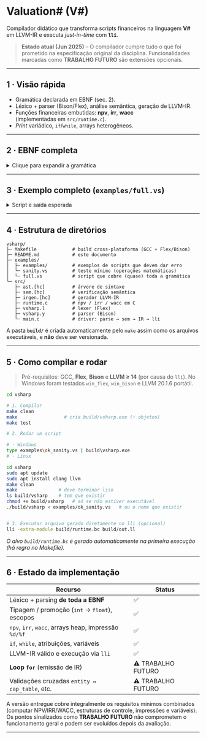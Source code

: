 # Valuation# (V#)

Compilador didático que transforma scripts financeiros na linguagem **V#** em
LLVM-IR e executa _just-in-time_ com **`lli`**.

> **Estado atual (Jun 2025)** – O compilador cumpre tudo o que foi prometido
> na especificação original da disciplina. Funcionalidades marcadas como
> **TRABALHO FUTURO** são extensões opcionais.

---

## 1 · Visão rápida

* Gramática declarada em EBNF (sec. 2).  
* Léxico + parser (Bison/Flex), análise semântica, geração de LLVM-IR.  
* Funções financeiras embutidas: **npv**, **irr**, **wacc**  
  (implementadas em `src/runtime.c`).  
* _Print_ variádico, `if`/`while`, arrays heterogêneos.

---

## 2 · EBNF completa

<details>
<summary>Clique para expandir a gramática</summary>

```ebnf
###############################################################################
# 2.1  Estrutura de programa
###############################################################################
<program>   ::= { <statement> }
<statement> ::=
      <entity_decl> | <cap_table_decl> | <equity_deal_decl> | <debt_decl>
    | <cost_debt_decl> | <cost_equity_decl> | <valuation_decl> | <metric_decl>
    | <print_stmt> | <var_decl> | <if_stmt> | <while_stmt> | <for_stmt>

<var_decl>  ::= "var" <ident> [ "=" <expression> ] ";"
<if_stmt>   ::= "if" "(" <expression> ")" <block> [ "else" <block> ]
<while_stmt>::= "while" "(" <expression> ")" <block>
<for_stmt>  ::= "for" "(" [ <var_decl> | <expression> ] ";"
                         [ <expression> ] ";" [ <expression> ] ")" <block>
<block>     ::= "{" { <statement> } "}"

###############################################################################
# 2.2  Entidades
###############################################################################
<entity_decl> ::= "entity" <ident> "{" <entity_body> "}"
<entity_body> ::= "legal_name" "=" <string> ";"
                | "jurisdiction" "=" <ident> ";"
                | "share_classes" "{" { <share_class> } "}"
<share_class> ::= <ident> "{"
                    "votes_per_share" "=" <number> ";"
                    "dividend_pref"   "=" <number> ";"
                  "}"

###############################################################################
# 2.3  Cap table
###############################################################################
<cap_table_decl> ::= "cap_table" <ident> "{" { <cap_section> } "}"
<cap_section>    ::= <ident> "{"
                       "holders" "=" "[" <holder_list> "]" ";"
                     "}"
<holder_list>    ::= <holder> { "," <holder> }
<holder>         ::= <string> ":" <number>

###############################################################################
# 2.4  Deals de equity e dívida
###############################################################################
<equity_deal_decl> ::= "deal" <ident> "{"
                        "type"            "=" "Equity" ";"
                        "issuer"          "=" <ident> ";"
                        "amount"          "=" <number> ";"
                        "price_per_share" "=" <number> ";"
                        "settlement_date" "=" <date>   ";"
                        "underwriters"    "=" "[" <string_list> "]" ";"
                      "}"
<debt_decl> ::= "debt_instrument" <ident> "{"
                 "issuer"       "=" <ident> ";"
                 "principal"    "=" <number> ";"
                 "coupon_rate"  "=" <number> ";"
                 "maturity"     "=" <date>   ";"
                 "payment_freq" "=" <ident>  ";"
               "}"

###############################################################################
# 2.5  Custos de capital
###############################################################################
<cost_debt_decl> ::= "cost_of_debt" <ident> "{"
                      "rating"   "=" <string> ";"
                      "spread"   "=" <number> ";"
                      "maturity" "=" <date>   ";"
                    "}"
<cost_equity_decl> ::= "cost_of_equity" <ident> "{"
                        "beta" "=" <number> ";"
                        "rf"   "=" <number> ";"
                        "rm"   "=" <number> ";"
                      "}"

###############################################################################
# 2.6  Valuation & métricas
###############################################################################
<valuation_decl> ::= "valuation" <ident> "{"
                      "cashflows" "=" "[" <number_list> "]" ";"
                      "rate"      "=" <expression> ";"
                      "result"    "=" <ident_call> ";"
                    "}"
<metric_decl> ::= <ident> "=" <metric_call> ";"
<metric_call> ::= "npv"  "(" <arg_list> ")"
                | "irr"  "(" <arg_list> ")"
                | "wacc" "(" <arg_list> ")"

###############################################################################
# 2.7  Expressões
###############################################################################
<expression> ::= <or_expr>
<or_expr>    ::= <and_expr> { "||" <and_expr> }
<and_expr>   ::= <cmp_expr> { "&&" <cmp_expr> }
<cmp_expr>   ::= <arith_expr> [ ( "==" | "!=" | ">" | "<" | ">=" | "<=" ) <arith_expr> ]
<arith_expr> ::= <term> { ( "+" | "-" ) <term> }
<term>       ::= <factor> { ( "*" | "/" ) <factor> }
<factor>     ::= { "+" | "-" | "!" } (
                   <number> | <ident> | <ident_call> | "(" <expression> ")"
                 )

###############################################################################
# 2.8  Outras produções utilitárias
###############################################################################
<ident_call>  ::= <ident> "(" [ <arg_list> ] ")"
<arg_list>    ::= <expression> { "," <expression> }
<string_list> ::= <string> { "," <string> }
<number_list> ::= <number> { "," <number> }

###############################################################################
# 2.9  Terminais
###############################################################################
<ident>  ::= letter { letter | digit | "_" }
<number> ::= digit { digit } [ "." digit { digit } ]
<string> ::= "\"" { any_char_except_quote } "\""
<date>   ::= digit digit digit digit "-" digit digit "-" digit digit
letter   ::= "A"…"Z" | "a"…"z"
digit    ::= "0"…"9"
```
</details>

---

## 3 · Exemplo completo (`examples/full.vs`)

<details>
<summary>Script e saída esperada</summary>

```v#
// Exemplo de script V# com variáveis genéricas, condicionais e laços

// 1. Definição de entidade e classes de ações
entity MyCorp {
  legal_name    = "My Corporate S.A.";  // Nome jurídico completo da empresa
  jurisdiction  = BR;                   // Código do país/jurisdição
  share_classes {
    common {
      votes_per_share = 1;              // Votos por ação da classe comum
      dividend_pref   = 0;              // Preferência de dividendos (0 = sem preferência)
    }
    preferred {
      votes_per_share = 0;              // Classe preferencial sem direito a voto
      dividend_pref   = 0.08;           // 8% de preferência ao receber dividendos
    }
  }
}

// 2. Definição da tabela de capitalização (cap table)
cap_table MyCorp {
  common {
    holders = ["Alice": 5000000, "Bob": 3000000];  // Quantidades de ações ordinárias
  }
  preferred {
    holders = ["FIPX": 2000000];                   // Quantidades de ações preferenciais
  }
}

// 3. Ofertas de Equity e Dívida
deal IPO1 {
  type             = Equity;              
  issuer           = MyCorp;              
  amount           = 100000000;           
  price_per_share  = 10.0;                
  settlement_date  = 2025-06-15;          
  underwriters     = ["BankA", "BankB"];  
}

debt_instrument Bond2025 {
  issuer       = MyCorp;                  
  principal    = 200000000;               
  coupon_rate  = 0.075;                   
  maturity     = 2030-05-01;              
  payment_freq = semiannual;              
}

// 4. Declaração de variáveis genéricas
var npv1  = npv(0.10, [-100000000, 30000000, 35000000, 40000000]);  // NPV com taxa de 10%
var irr1  = irr([-100000000, 30000000, 35000000, 40000000]);        // IRR do fluxo de caixa
var wacc1 = wacc(400000000, 200000000, 0.10, 0.075);                // WACC com equity/debt e custos

// 5. Condicional: avaliar se o NPV é positivo
if (npv1 > 0) {
  print("NPV positivo; proceed with deal");  
} else {
  print("NPV negativo; review assumptions");  
}

// 6. Loop while: simular NPV para diferentes taxas de desconto
var rate = 0.05;                          // taxa inicial de 5%
while (rate <= 0.15) {                    // até 15%
  var npv_loop = npv(rate, [-100000000, 30000000, 35000000, 40000000]);
  print("Taxa:", rate);                  // exibe a taxa corrente
  print("NPV:", npv_loop);               // exibe o NPV calculado
  rate = rate + 0.01;                    // incremento de 1 ponto percentual
}

// 7. Impressão final de métricas
print("IRR final:", irr1);               
print("WACC final:", wacc1);             
````

### Execução típica

```
NPV negativo; review assumptions
Taxa: 0.050000
NPV:  -5129035.741281
⋯
Taxa: 0.150000
NPV: -21147365.825594
IRR final:  0.023647
WACC final: 0.091667
```

</details>

---

## 4 · Estrutura de diretórios

```
vsharp/
├─ Makefile             # build cross-plataforma (GCC + Flex/Bison)
├─ README.md            # este documento
├─ examples/
│  ├─ examples/         # exemplos de scripts que devem dar erro
│  └─ sanity.vs         # teste mínimo (operações matemáticas) 
│  └─ full.vs           # script que cobre (quase) toda a gramática
└─ src/
   ├─ ast.[hc]          # árvore de sintaxe
   ├─ sem.[hc]          # verificação semântica
   ├─ irgen.[hc]        # gerador LLVM-IR
   ├─ runtime.c         # npv / irr / wacc em C
   ├─ vsharp.l          # lexer (Flex)
   ├─ vsharp.y          # parser (Bison)
   └─ main.c            # driver: parse → sem → IR → lli
```

A pasta **`build/`** é criada automaticamente pelo `make` assim como os arquivos executáveis, e **não** deve ser
versionada.

---

## 5 · Como compilar e rodar

> Pré-requisitos: GCC, **Flex**, **Bison** e **LLVM ≥ 14** (por causa do
> `lli`).  No Windows foram testados `win_flex`, `win_bison` e
> LLVM 20.1.6 portátil.

```bash
cd vsharp

# 1. Compilar
make clean
make                 # cria build/vsharp.exe (+ objetos)
make test

# 2. Rodar um script

# · Windows
type examples\ok_sanity.vs | build\vsharp.exe
# · Linux

cd vsharp
sudo apt update
sudo apt install clang llvm
make clean
make               # deve terminar liso
ls build/vsharp    # tem que existir
chmod +x build/vsharp   # só se não estiver executável
./build/vsharp < examples/ok_sanity.vs   # ou o nome que existir


# 3. Executar arquivo gerado diretamente no lli (opcional)
lli -extra-module build/runtime.bc build/out.ll
```

*O alvo `build/runtime.bc` é gerado automaticamente na primeira execução
(há regra no Makefile).*

---

## 6 · Estado da implementação

| Recurso                                              | Status             |
| ---------------------------------------------------- | ------------------ |
| Léxico + parsing **de toda a EBNF**                  | ✅                  |
| Tipagem / promoção (`int` → `float`), escopos        | ✅                  |
| `npv`, `irr`, `wacc`, arrays heap, impressão `%d/%f` | ✅                  |
| `if`, `while`, atribuições, variáveis                | ✅                  |
| LLVM-IR válido e execução via `lli`                  | ✅                  |
| **Loop `for`** (emissão de IR)                       | ⚠️ TRABALHO FUTURO |
| Validações cruzadas `entity ↔ cap_table`, etc.       | ⚠️ TRABALHO FUTURO |

A versão entregue cobre integralmente os requisitos mínimos combinados
(computar NPV/IRR/WACC, estruturas de controle, impressões e variáveis).
Os pontos sinalizados como **TRABALHO FUTURO** não comprometem o
funcionamento geral e podem ser evoluídos depois da avaliação.

---
